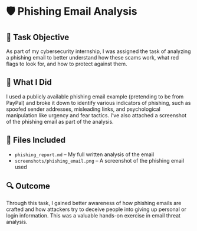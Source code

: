 # 🛡️ Phishing Email Analysis

## 📌 Task Objective

As part of my cybersecurity internship, I was assigned the task of analyzing a phishing email to better understand how these scams work, what red flags to look for, and how to protect against them.

## 🧠 What I Did

I used a publicly available phishing email example (pretending to be from PayPal) and broke it down to identify various indicators of phishing, such as spoofed sender addresses, misleading links, and psychological manipulation like urgency and fear tactics. I’ve also attached a screenshot of the phishing email as part of the analysis.

## 📁 Files Included

- `phishing_report.md` – My full written analysis of the email
- `screenshots/phishing_email.png` – A screenshot of the phishing email used

## 🔍 Outcome

Through this task, I gained better awareness of how phishing emails are crafted and how attackers try to deceive people into giving up personal or login information. This was a valuable hands-on exercise in email threat analysis.
